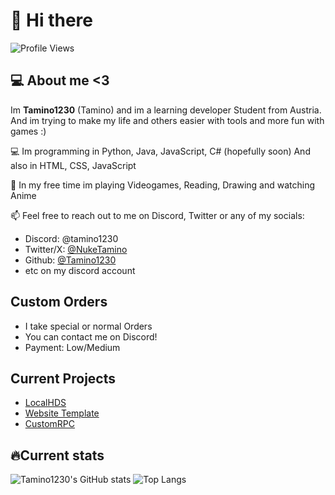 # 👋 Hi there
![Profile Views](https://komarev.com/ghpvc/?username=Tamino1230&color=green)

## 💻 About me <3
Im **Tamino1230** (Tamino) and im a learning developer Student from Austria.
And im trying to make my life and others easier with tools and more fun with games :)

💻 Im programming in Python, Java, JavaScript, C# (hopefully soon)
And also in HTML, CSS, JavaScript

🌟 In my free time im playing Videogames, Reading, Drawing and watching Anime

📫 Feel free to reach out to me on Discord, Twitter or any of my socials:
  - Discord: @tamino1230
  - Twitter/X: [@NukeTamino](https://x.com/NukeTamino)
  - Github: [@Tamino1230](https://github.com/Tamino1230)
  - etc on my discord account

## Custom Orders
- I take special or normal Orders
- You can contact me on Discord!
- Payment: Low/Medium

## Current Projects
- [LocalHDS](https://github.com/Tamino1230/localHDS)
- [Website Template](https://github.com/Tamino1230/template_article_website)
- [CustomRPC](https://github.com/Tamino1230/CustomRPC)

## 🔥Current stats

![Tamino1230's GitHub stats](https://github-readme-stats.vercel.app/api?username=Tamino1230&show_icons=true&theme=radical)
![Top Langs](https://github-readme-stats.vercel.app/api/top-langs/?username=Tamino1230&layout=compact&theme=radical)
